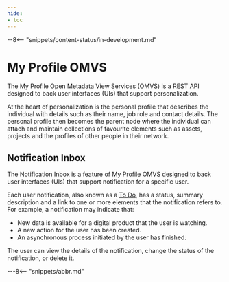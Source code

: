```yaml
---
hide:
- toc
---
```


<!-- SPDX-License-Identifier: CC-BY-4.0 -->
<!-- Copyright Contributors to the Egeria project. -->

--8<-- "snippets/content-status/in-development.md"

# My Profile OMVS

The My Profile Open Metadata View Services (OMVS) is a REST API designed to back user interfaces (UIs) that support personalization.

At the heart of personalization is the personal profile that describes the individual with details such as their name, job role and contact details.  The personal profile then becomes the parent node where the individual can attach and maintain collections of favourite elements such as assets, projects and the profiles of other people in their network.


## Notification Inbox

The Notification Inbox is a feature of My Profile OMVS designed to back user interfaces (UIs) that support notification for a specific user.

Each user notification, also known as a [To Do](/concepts/to-do), has a status, summary description and a link to one or more elements that the notification refers to.  For example, a notification may indicate that:

* New data is available for a digital product that the user is watching.
* A new action for the user has been created.
* An asynchronous process initiated by the user has finished.

The user can view the details of the notification, change the status of the notification, or delete it.




---8<-- "snippets/abbr.md"






